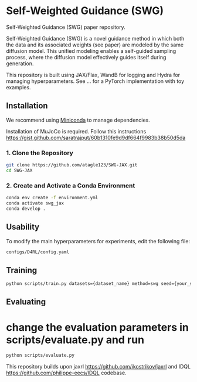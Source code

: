 # Self-Weighted Guidance (SWG)

Self-Weighted Guidance (SWG) paper repository.

Self-Weighted Guidance (SWG) is a novel guidance method in which both the data and its associated weights (see paper) are modeled by the same diffusion model. This unified modeling enables a self-guided sampling process, where the diffusion model effectively guides itself during generation. 

This repository is built using JAX/Flax, WandB for logging and Hydra for managing hyperparameters.
See ... for a PyTorch implementation with toy examples.

## Installation

We recommend using [Miniconda](https://docs.conda.io/en/latest/miniconda.html) to manage dependencies.

Installation of MuJoCo is required. Follow this instructions https://gist.github.com/saratrajput/60b1310fe9d9df664f9983b38b50d5da

### 1. Clone the Repository

```bash
git clone https://github.com/atagle123/SWG-JAX.git
cd SWG-JAX
```

### 2. Create and Activate a Conda Environment

```bash
conda env create -f environment.yml
conda activate swg_jax
conda develop .
```

## Usability

To modify the main hyperparameters for experiments, edit the following file:

```bash
configs/D4RL/config.yaml
```

## Training

```bash
python scripts/train.py datasets={dataset_name} method=swg seed={your_seed}
```

## Evaluating

# change the evaluation parameters in scripts/evaluate.py and run

```bash
python scripts/evaluate.py
```

This repository builds upon jaxrl https://github.com/ikostrikov/jaxrl and IDQL https://github.com/philippe-eecs/IDQL codebase. 